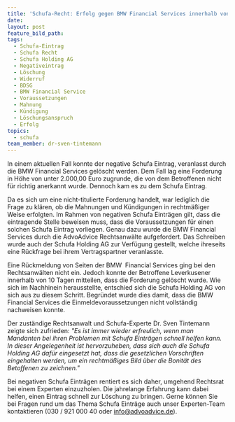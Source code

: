 ```yaml
---
title: 'Schufa-Recht: Erfolg gegen BMW Financial Services innerhalb von 10 Tagen'
date:
layout: post
feature_bild_path:
tags:
  - Schufa-Eintrag
  - Schufa Recht
  - Schufa Holding AG
  - Negativeintrag
  - Löschung
  - Widerruf
  - BDSG
  - BMW Financial Service
  - Voraussetzungen
  - Mahnung
  - Kündigung
  - Löschungsanspruch
  - Erfolg
topics:
  - schufa
team_member: dr-sven-tintemann
---
```



In einem aktuellen Fall konnte der negative Schufa Eintrag, veranlasst durch die BMW Financial Services gel&ouml;scht werden. Dem Fall lag eine Forderung in H&ouml;he von unter 2.000,00 Euro zugrunde, die von dem Betroffenen nicht f&uuml;r richtig anerkannt wurde. Dennoch kam es zu dem Schufa Eintrag.

Da es sich um eine nicht-titulierte Forderung handelt, war lediglich die Frage zu kl&auml;ren, ob die Mahnungen und K&uuml;ndigungen in rechtm&auml;&szlig;iger Weise erfolgten. Im Rahmen von negativen Schufa Eintr&auml;gen gilt, dass die eintragende Stelle beweisen muss, dass die Voraussetzungen f&uuml;r einen solchen Schufa Eintrag vorliegen. Genau dazu wurde die BMW Financial Services durch die AdvoAdvice Rechtsanw&auml;lte aufgefordert. Das Schreiben wurde auch der Schufa Holding AG zur Verf&uuml;gung gestellt, welche ihreseits eine R&uuml;ckfrage bei ihrem Vertragspartner veranlasste.

Eine R&uuml;ckmeldung von Seiten der BMW&nbsp; Financial Services ging bei den Rechtsanw&auml;lten nicht ein. Jedoch konnte der Betroffene Leverkusener innerhalb von 10 Tagen mitteilen, dass die Forderung gel&ouml;scht wurde. Wie sich im Nachhinein herausstellte, entschied sich die Schufa Holding AG von sich aus zu diesem Schritt. Begr&uuml;ndet wurde dies damit, dass die BMW Financial Services die Einmeldevoraussetzungen nicht vollst&auml;ndig nachweisen konnte.

Der zust&auml;ndige Rechtsanwalt und Schufa-Experte Dr. Sven Tintemann zeigte sich zufrieden: *"Es ist immer wieder erfreulich, wenn man Mandanten bei ihren Problemen mit Schufa Eintr&auml;gen schnell helfen kann. In dieser Angelegenheit ist hervorzuheben, dass sich auch die Schufa Holding AG daf&uuml;r eingesetzt hat, dass die gesetzlichen Vorschriften eingehalten werden, um ein rechtm&auml;&szlig;iges Bild &uuml;ber die Bonit&auml;t des Betoffenen zu zeichnen."*

Bei negativen Schufa Eintr&auml;gen rentiert es sich daher, umgehend Rechtsrat bei einem Experten einzuzholen. Die jahrelange Erfahrung kann dabei helfen, einen Eintrag schnell zur L&ouml;schung zu bringen. Gerne k&ouml;nnen Sie bei Fragen rund um das Thema Schufa Eintr&auml;ge auch unser Experten-Team kontaktieren (030 / 921 000 40 oder info@advoadvice.de).
